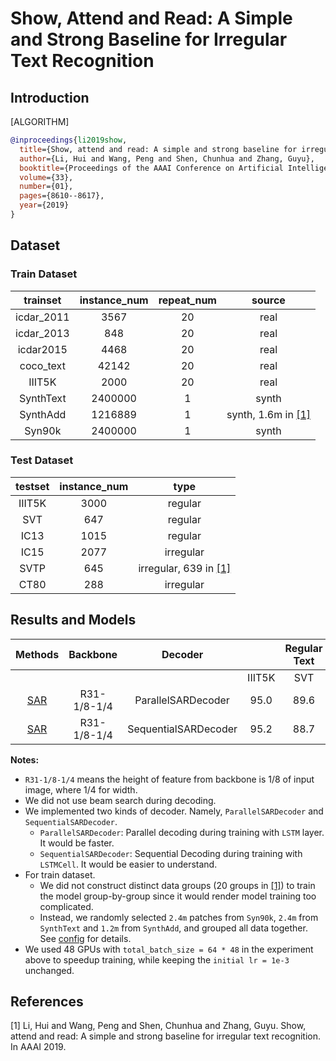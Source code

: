 # Show, Attend and Read: A Simple and Strong Baseline for Irregular Text Recognition

## Introduction

[ALGORITHM]

```bibtex
@inproceedings{li2019show,
  title={Show, attend and read: A simple and strong baseline for irregular text recognition},
  author={Li, Hui and Wang, Peng and Shen, Chunhua and Zhang, Guyu},
  booktitle={Proceedings of the AAAI Conference on Artificial Intelligence},
  volume={33},
  number={01},
  pages={8610--8617},
  year={2019}
}
```

## Dataset

### Train Dataset

|  trainset  | instance_num | repeat_num |          source          |
| :--------: | :----------: | :--------: | :----------------------: |
| icdar_2011 |     3567     |     20     |           real           |
| icdar_2013 |     848      |     20     |           real           |
| icdar2015  |     4468     |     20     |           real           |
| coco_text  |    42142     |     20     |           real           |
|   IIIT5K   |     2000     |     20     |           real           |
| SynthText  |   2400000    |     1      |          synth           |
|  SynthAdd  |   1216889    |     1      | synth, 1.6m in [[1]](#1) |
|   Syn90k   |   2400000    |     1      |          synth           |

### Test Dataset

| testset | instance_num |            type             |
| :-----: | :----------: | :-------------------------: |
| IIIT5K  |     3000     |           regular           |
|   SVT   |     647      |           regular           |
|  IC13   |     1015     |           regular           |
|  IC15   |     2077     |          irregular          |
|  SVTP   |     645      | irregular, 639 in [[1]](#1) |
|  CT80   |     288      |          irregular          |

## Results and Models

|                               Methods                               |  Backbone   |       Decoder        |        | Regular Text |       |       |       | Irregular Text |       |                                                                                              download                                                                                              |
| :-----------------------------------------------------------------: | :---------: | :------------------: | :----: | :----------: | :---: | :---: | :---: | :------------: | :---: | :------------------------------------------------------------------------------------------------------------------------------------------------------------------------------------------------: |
|                                                                     |             |                      | IIIT5K |     SVT      | IC13  |       | IC15  |      SVTP      | CT80  |
| [SAR](/configs/textrecog/sar/sar_r31_parallel_decoder_academic.py)  | R31-1/8-1/4 |  ParallelSARDecoder  |  95.0  |     89.6     | 93.7  |       | 79.0  |      82.2      | 88.9  |  [model](https://download.openmmlab.com/mmocr/textrecog/sar/sar_r31_parallel_decoder_academic-dba3a4a3.pth) \| [log](https://download.openmmlab.com/mmocr/textrecog/sar/20210327_154129.log.json)  |
| [SAR](configs/textrecog/sar/sar_r31_sequential_decoder_academic.py) | R31-1/8-1/4 | SequentialSARDecoder |  95.2  |     88.7     | 92.4  |       | 78.2  |      81.9      | 89.6  | [model](https://download.openmmlab.com/mmocr/textrecog/sar/sar_r31_sequential_decoder_academic-d06c9a8e.pth) \| [log](https://download.openmmlab.com/mmocr/textrecog/sar/20210330_105728.log.json) |

**Notes:**

-   `R31-1/8-1/4` means the height of feature from backbone is 1/8 of input image, where 1/4 for width.
-   We did not use beam search during decoding.
-   We implemented two kinds of decoder. Namely, `ParallelSARDecoder` and `SequentialSARDecoder`.
    -   `ParallelSARDecoder`: Parallel decoding during training with `LSTM` layer. It would be faster.
    -   `SequentialSARDecoder`: Sequential Decoding during training with `LSTMCell`. It would be easier to understand.
-   For train dataset.
    -   We did not construct distinct data groups (20 groups in [[1]](#1)) to train the model group-by-group since it would render model training too complicated.
    -   Instead, we randomly selected `2.4m` patches from `Syn90k`, `2.4m` from `SynthText` and `1.2m` from `SynthAdd`, and grouped all data together. See [config](https://download.openmmlab.com/mmocr/textrecog/sar/sar_r31_academic.py) for details.
-   We used 48 GPUs with `total_batch_size = 64 * 48` in the experiment above to speedup training, while keeping the `initial lr = 1e-3` unchanged.

## References

<a id="1">[1]</a> Li, Hui and Wang, Peng and Shen, Chunhua and Zhang, Guyu. Show, attend and read: A simple and strong baseline for irregular text recognition. In AAAI 2019.
